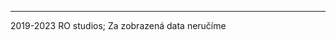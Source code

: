 <p id="text"></p>

<p id="p2"></p>

<script>
    const text = document.getElementById("text")
    const p2 = document.getElementById("p2")
    if (window.location.pathname.startsWith("/DPMCB/spoj/S-325")) {
        const path = window.location.pathname.split("/")
        const id = path[path.length - 1].split("-")
        if (id.length < 3) window.location.replace("/DPMCB/spoj/")
        const linka = parseInt(id[1]) - 325_000
        const cislo = parseInt(id[2])
        text.innerText = `Spoj č. ${cislo} linky ${linka}`
        p2.innerHTML = `Zdá se, že ještě nemáte aplikaci! Stáhněte si ji <a href="https://github.com/jaro-jaro/DPMCB/releases">zde</a>`
    }
    else if (window.location.pathname == "/DPMCB/spoj/") {
        text.innerText = `Tento spoj neexistuje :(`
    }
    else if (window.location.pathname.startsWith("/DPMCB/spoj")) {
        window.location.replace("/DPMCB/spoj/")
    }
    else {
        text.innerText = "404 :("
    }
</script>

---

2019-2023 RO studios; Za zobrazená data neručíme
